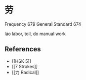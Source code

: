 # 劳
Frequency 679
General Standard 674

láo
labor, toil, do manual work

## References
- [[HSK 5]]
- [[7 Strokes]]
- [[力 Radical]]
